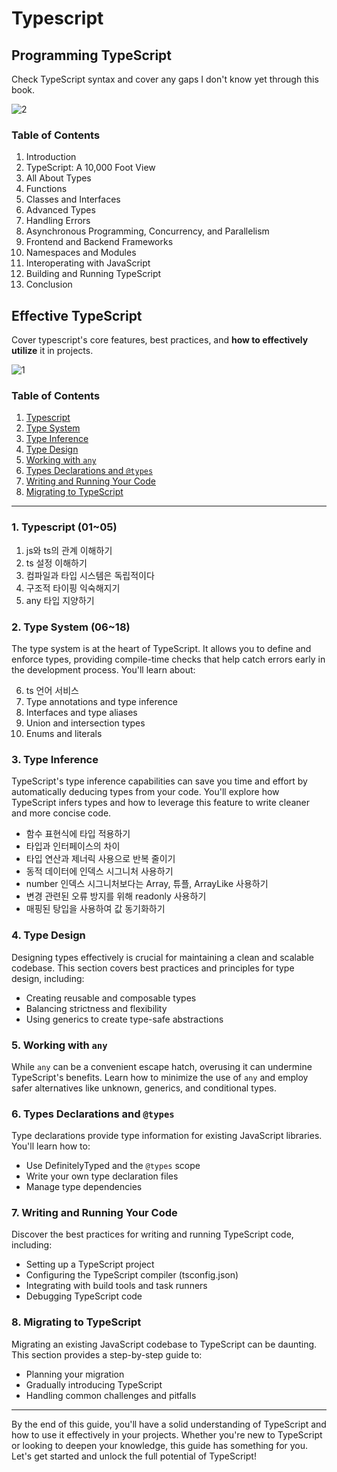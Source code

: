 # Typescript

## Programming TypeScript

Check TypeScript syntax and cover any gaps I don't know yet through this book.

![2](https://github.com/user-attachments/assets/730f0423-537a-4195-8f80-97b8ac66e9df)

### Table of Contents

1. Introduction
2. TypeScript: A 10,000 Foot View
3. All About Types
4. Functions
5. Classes and Interfaces
6. Advanced Types
7. Handling Errors
8. Asynchronous Programming, Concurrency, and Parallelism
9. Frontend and Backend Frameworks
10. Namespaces and Modules
11. Interoperating with JavaScript
12. Building and Running TypeScript
13. Conclusion

## Effective TypeScript

Cover typescript's core features, best practices, and **how to effectively utilize** it in projects.

![1](https://github.com/user-attachments/assets/9c0f5521-6172-44cf-b9ea-e9927b44898f)

### Table of Contents

1. [Typescript]()
2. [Type System]()
3. [Type Inference]()
4. [Type Design]()
5. [Working with `any`]()
6. [Types Declarations and `@types`]()
7. [Writing and Running Your Code]()
8. [Migrating to TypeScript]()

---

### 1. Typescript (01~05)

1. js와 ts의 관계 이해하기
2. ts 설정 이해하기
3. 컴파일과 타입 시스템은 독립적이다
4. 구조적 타이핑 익숙해지기
5. any 타입 지양하기

### 2. Type System (06~18)

The type system is at the heart of TypeScript. It allows you to define and enforce types, providing compile-time checks that help catch errors early in the development process. You'll learn about:

6. ts 언어 서비스
7. Type annotations and type inference
8. Interfaces and type aliases
9. Union and intersection types
10. Enums and literals

### 3. Type Inference 

TypeScript's type inference capabilities can save you time and effort by automatically deducing types from your code. You'll explore how TypeScript infers types and how to leverage this feature to write cleaner and more concise code.

- 함수 표현식에 타입 적용하기
- 타입과 인터페이스의 차이
- 타입 연산과 제너릭 사용으로 반복 줄이기
- 동적 데이터에 인덱스 시그니처 사용하기
- number 인덱스 시그니처보다는 Array, 튜플, ArrayLike 사용하기
- 변경 관련된 오류 방지를 위해 readonly 사용하기
- 매핑된 탕입을 사용하여 값 동기화하기

### 4. Type Design

Designing types effectively is crucial for maintaining a clean and scalable codebase. This section covers best practices and principles for type design, including:

- Creating reusable and composable types
- Balancing strictness and flexibility
- Using generics to create type-safe abstractions

### 5. Working with `any`

While `any` can be a convenient escape hatch, overusing it can undermine TypeScript's benefits. Learn how to minimize the use of `any` and employ safer alternatives like unknown, generics, and conditional types.

### 6. Types Declarations and `@types`

Type declarations provide type information for existing JavaScript libraries. You'll learn how to:

- Use DefinitelyTyped and the `@types` scope
- Write your own type declaration files
- Manage type dependencies

### 7. Writing and Running Your Code

Discover the best practices for writing and running TypeScript code, including:

- Setting up a TypeScript project
- Configuring the TypeScript compiler (tsconfig.json)
- Integrating with build tools and task runners
- Debugging TypeScript code

### 8. Migrating to TypeScript

Migrating an existing JavaScript codebase to TypeScript can be daunting. This section provides a step-by-step guide to:

- Planning your migration
- Gradually introducing TypeScript
- Handling common challenges and pitfalls

---

By the end of this guide, you'll have a solid understanding of TypeScript and how to use it effectively in your projects. Whether you're new to TypeScript or looking to deepen your knowledge, this guide has something for you. Let's get started and unlock the full potential of TypeScript!
